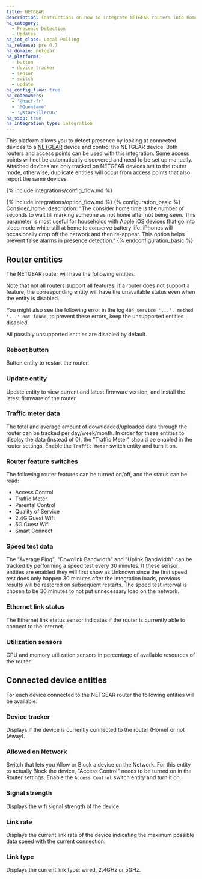 ```yaml
---
title: NETGEAR
description: Instructions on how to integrate NETGEAR routers into Home Assistant.
ha_category:
  - Presence Detection
  - Updates
ha_iot_class: Local Polling
ha_release: pre 0.7
ha_domain: netgear
ha_platforms:
  - button
  - device_tracker
  - sensor
  - switch
  - update
ha_config_flow: true
ha_codeowners:
  - '@hacf-fr'
  - '@Quentame'
  - '@starkillerOG'
ha_ssdp: true
ha_integration_type: integration
---
```


This platform allows you to detect presence by looking at connected devices to a [NETGEAR](https://www.netgear.com/) device and control the NETGEAR device.
Both routers and access points can be used with this integration. Some access points will not be automatically discovered and need to be set up manually.
Attached devices are only tracked on NETGEAR devices set to the router mode, otherwise, duplicate entities will occur from access points that also report the same devices.

{% include integrations/config_flow.md %}

{% include integrations/option_flow.md %}
{% configuration_basic %}
Consider_home:
  description: "The consider home time is the number of seconds to wait till marking someone as not home after not being seen. This parameter is most useful for households with Apple iOS devices that go into sleep mode while still at home to conserve battery life. iPhones will occasionally drop off the network and then re-appear. This option helps prevent false alarms in presence detection."
{% endconfiguration_basic %}

## Router entities
The NETGEAR router will have the following entities.

Note that not all routers support all features, if a router does not support a feature, the corresponding entity will have the unavailable status even when the entity is disabled.

You might also see the following error in the log `404 service '...', method '...' not found`, to prevent these errors, keep the unsupported entities disabled.

All possibly unsupported entities are disabled by default.

### Reboot button

Button entity to restart the router.

### Update entity

Update entity to view current and latest firmware version, and install the latest firmware of the router.

### Traffic meter data

The total and average amount of downloaded/uploaded data through the router can be tracked per day/week/month.
In order for these entities to display the data (instead of 0), the "Traffic Meter" should be enabled in the router settings.
Enable the `Traffic Meter` switch entity and turn it on.

### Router feature switches

The following router features can be turned on/off, and the status can be read:

- Access Control
- Traffic Meter
- Parental Control
- Quality of Service
- 2.4G Guest Wifi
- 5G Guest Wifi
- Smart Connect

### Speed test data

The "Average Ping", "Downlink Bandwidth" and "Uplink Bandwidth" can be tracked by performing a speed test every 30 minutes.
If these sensor entities are enabled they will first show as Unknown since the first speed test does only happen 30 minutes after the integration loads, previous results will be restored on subsequent restarts.
The speed test interval is chosen to be 30 minutes to not put unnecessary load on the network.

### Ethernet link status

The Ethernet link status sensor indicates if the router is currently able to connect to the internet.

### Utilization sensors

CPU and memory utilization sensors in percentage of available resources of the router.

## Connected device entities

For each device connected to the NETGEAR router the following entities will be available:

### Device tracker

Displays if the device is currently connected to the router (Home) or not (Away).

### Allowed on Network

Switch that lets you Allow or Block a device on the Network.
For this entity to actually Block the device, "Access Control" needs to be turned on in the Router settings.
Enable the `Access Control` switch entity and turn it on.

### Signal strength

Displays the wifi signal strength of the device.

### Link rate

Displays the current link rate of the device indicating the maximum possible data speed with the current connection.

### Link type

Displays the current link type: wired, 2.4GHz or 5GHz.
